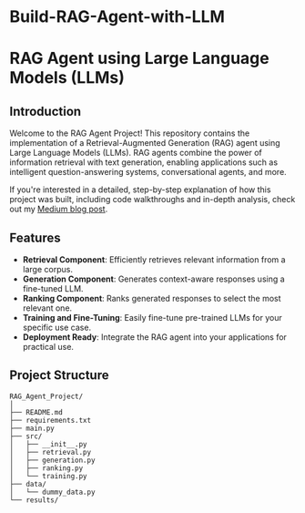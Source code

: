 # Build-RAG-Agent-with-LLM
# RAG Agent using Large Language Models (LLMs)

## Introduction

Welcome to the RAG Agent Project! This repository contains the implementation of a Retrieval-Augmented Generation (RAG) agent using Large Language Models (LLMs). RAG agents combine the power of information retrieval with text generation, enabling applications such as intelligent question-answering systems, conversational agents, and more.

If you're interested in a detailed, step-by-step explanation of how this project was built, including code walkthroughs and in-depth analysis, check out my [Medium blog post](<[insert-your-medium-blog-link-here](https://blog.gopenai.com/building-rag-agents-using-llms-step-by-step-guide-dfe1bfe0bf54)>). 

## Features

- **Retrieval Component**: Efficiently retrieves relevant information from a large corpus.
- **Generation Component**: Generates context-aware responses using a fine-tuned LLM.
- **Ranking Component**: Ranks generated responses to select the most relevant one.
- **Training and Fine-Tuning**: Easily fine-tune pre-trained LLMs for your specific use case.
- **Deployment Ready**: Integrate the RAG agent into your applications for practical use.

## Project Structure

```plaintext
RAG_Agent_Project/
│
├── README.md
├── requirements.txt
├── main.py
├── src/
│   ├── __init__.py
│   ├── retrieval.py
│   ├── generation.py
│   ├── ranking.py
│   └── training.py
├── data/
│   └── dummy_data.py
└── results/
